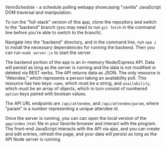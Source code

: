 *VennSchedule* - a schedule polling webapp showcasing "vanilla" JavaScript DOM traversal and manipulation.

To run the "full-stack" version of this app, clone the repository and switch to the "backend" branch (you may need to run `git fetch` in the command line before you're able to switch to the branch).

Navigate into the "backend" directory, and in the command line, run `npm i` to install the necessary dependencies for running the backend. Then you can run `node server.js` to start the server.

The backend portion of the app is an in-memory Node/Express API. Data will persist as long as the server is running and the data is not modified or deleted via REST verbs. The API returns data as JSON. The only resource is "Attendee," which represents a person taking an availability poll. This resource has two keys: `name`, which must be a string, and `availability`, which must be an array of objects, which in turn consist of numbered `option` keys paired with boolean values.

The API URL endpoints are `/api/attendee`, and `/api/attendee/param`, where "param" is a number representing a unique attendee id.

Once the server is running, you can can open the local version of the `app/index.html` file in your favorite browser and interact with the program. The front-end JavaScript interacts with the API via ajax, and you can create and edit entries, refresh the page, and your data will persist as long as the API Node server is running.
